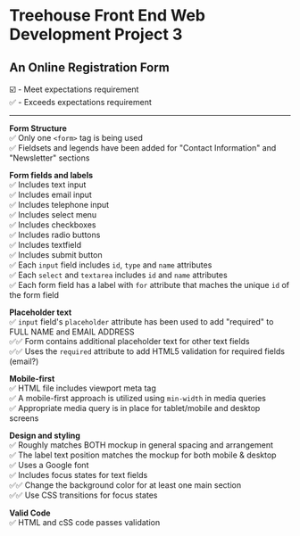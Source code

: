 # Treehouse Front End Web Development Project 3  
## An Online Registration Form  

:ballot_box_with_check: - Meet expectations requirement  
:white_check_mark: - Exceeds expectations requirement  

---  

**Form Structure**  
:white_check_mark: Only one `<form>` tag is being used  
:white_check_mark: Fieldsets and legends have been added for "Contact Information" and "Newsletter" sections  

**Form fields and labels**  
:white_check_mark: Includes text input  
:white_check_mark: Includes email input  
:white_check_mark: Includes telephone input  
:white_check_mark: Includes select menu  
:white_check_mark: Includes checkboxes  
:white_check_mark: Includes radio buttons  
:white_check_mark: Includes textfield  
:white_check_mark: Includes submit button  
:white_check_mark: Each `input` field includes `id`, `type` and `name` attributes  
:white_check_mark: Each `select` and `textarea` includes `id` and `name` attributes  
:white_check_mark: Each form field has a label with `for` attribute that maches the unique `id` of the form field  

**Placeholder text**  
:white_check_mark: `input` field's `placeholder` attribute has been used to add "required" to FULL NAME and EMAIL ADDRESS  
:white_check_mark::white_check_mark: Form contains additional placeholder text for other text fields  
:white_check_mark::white_check_mark: Uses the `required` attribute to add HTML5 validation for required fields (email?)  

**Mobile-first**  
:white_check_mark: HTML file includes viewport meta tag  
:white_check_mark: A mobile-first approach is utilized using `min-width` in media queries  
:white_check_mark: Appropriate media query is in place for tablet/mobile and desktop screens  

**Design and styling**  
:white_check_mark: Roughly matches BOTH mockup in general spacing and arrangement  
:white_check_mark: The label text position matches the mockup for both mobile & desktop  
:white_check_mark: Uses a Google font  
:white_check_mark: Includes focus states for text fields  
:white_check_mark::white_check_mark: Change the background color for at least one main section  
:white_check_mark::white_check_mark: Use CSS transitions for focus states  

**Valid Code**  
:white_check_mark: HTML and cSS code passes validation  
